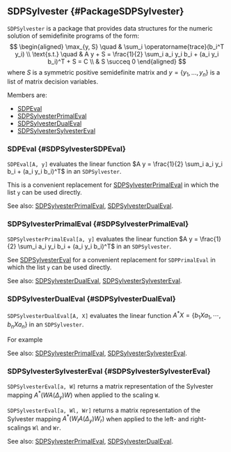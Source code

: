## SDPSylvester {#PackageSDPSylvester}

`SDPSylvester` is a package that provides data structures for the
numeric solution of semidefinite programs of the form:
$$
\begin{aligned}
  \max_{y, S} \quad & \sum_i \operatorname{trace}(b_i^T y_i) \\
  \text{s.t.} \quad & A y + S = \frac{1}{2} \sum_i a_i y_i b_i + (a_i y_i b_i)^T + S = C \\
                    & S \succeq 0
\end{aligned}
$$
where $S$ is a symmetric positive semidefinite matrix and $y = \{ y_1, \ldots, y_n \}$ is a list of matrix decision variables.

Members are:

* [SDPEval](#SDPSylvesterSDPEval)
* [SDPSylvesterPrimalEval](#SDPSylvesterPrimalEval)
* [SDPSylvesterDualEval](#SDPSylvesterDualEval)
* [SDPSylvesterSylvesterEval](#SDPSylvesterSylvesterEval)

### SDPEval {#SDPSylvesterSDPEval}

`SDPEval[A, y]` evaluates the linear function $A y = \frac{1}{2} \sum_i a_i y_i b_i + (a_i y_i b_i)^T$ in an `SDPSylvester`.

This is a convenient replacement for [SDPSylvesterPrimalEval](#SDPSylvesterPrimalEval) in which the list `y` can be used directly.

See also:
[SDPSylvesterPrimalEval](#SDPSylvesterPrimalEval),
[SDPSylvesterDualEval](#SDPSylvesterDualEval).

### SDPSylvesterPrimalEval {#SDPSylvesterPrimalEval}

`SDPSylvesterPrimalEval[a, y]` evaluates the linear function $A y = \frac{1}{2} \sum_i a_i y_i b_i + (a_i y_i b_i)^T$ in an `SDPSylvester`.

See [SDPSylvesterEval](#SDPSylvesterEval) for a convenient replacement for `SDPPrimalEval` in which the list `y` can be used directly.

See also:
[SDPSylvesterDualEval](#SDPSylvesterDualEval),
[SDPSylvesterSylvesterEval](#SDPSylvesterSylvesterEval).

### SDPSylvesterDualEval {#SDPSylvesterDualEval}

`SDPSylvesterDualEval[A, X]` evaluates the linear function $A^* X = \{ b_1 X a_1, \cdots, b_n X a_n \}$ in an `SDPSylvester`.

For example

See also:
[SDPSylvesterPrimalEval](#SDPSylvesterPrimalEval),
[SDPSylvesterSylvesterEval](#SDPSylvesterSylvesterEval).

### SDPSylvesterSylvesterEval {#SDPSylvesterSylvesterEval}

`SDPSylvesterEval[a, W]` returns a matrix
representation of the Sylvester mapping $A^* (W A (\Delta_y) W)$
when applied to the scaling `W`.

`SDPSylvesterEval[a, Wl, Wr]` returns a matrix
representation of the Sylvester mapping $A^* (W_l A (\Delta_y) W_r)$
when applied to the left- and right-scalings `Wl` and `Wr`.

See also:
[SDPSylvesterPrimalEval](#SDPSylvesterPrimalEval),
[SDPSylvesterDualEval](#SDPSylvesterDualEval).
